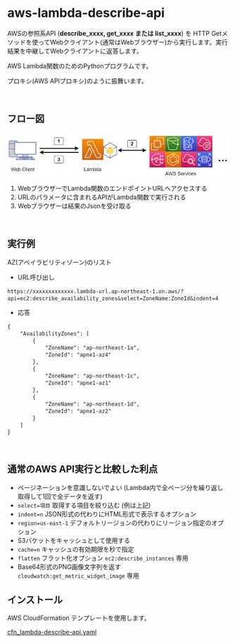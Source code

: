 # aws-lambda-describe-api

AWSの参照系API (**describe_xxxx, get_xxxx または list_xxxx**) を HTTP Getメソッドを使ってWebクライアント(通常はWebブラウザー)から実行します。実行結果を中継してWebクライアントに返答します。

AWS Lambda関数のためのPythonプログラムです。

プロキシ(AWS APIプロキシ)のように振舞います。

<br>

## フロー図

![aws-describe-api flod diagram](image/aws-describe-api_drawio.png)

1. WebブラウザーでLambda関数のエンドポイントURLへアクセスする
2. URLのパラメータに含まれるAPIがLambda関数で実行される
3. Webブラウザーは結果のJsonを受け取る

<br>

## 実行例

AZ(アベイラビリティゾーン)のリスト

- URL呼び出し

```
https://xxxxxxxxxxxxx.lambda-url.ap-northeast-1.on.aws/?api=ec2:describe_availability_zones&select=ZoneName:ZoneId&indent=4
```

- 応答

```
{
    "AvailabilityZones": [
        {
            "ZoneName": "ap-northeast-1a",
            "ZoneId": "apne1-az4"
        },
        {
            "ZoneName": "ap-northeast-1c",
            "ZoneId": "apne1-az1"
        },
        {
            "ZoneName": "ap-northeast-1d",
            "ZoneId": "apne1-az2"
        }
    ]
}
```
<br>

## 通常のAWS API実行と比較した利点

- ページネーションを意識しないでよい (Lambda内で全ページ分を繰り返し取得して1回で全データを返す)
- ```select=項目``` 取得する項目を絞り込む (例は上記)
- ```indent=n``` JSON形式の代わりにHTML形式で表示するオプション
- ```region=us-east-1``` デフォルトリージョンの代わりにリージョン指定のオプション
- S3バケットをキャッシュとして使用する
- ```cache=n``` キャッシュの有効期限を秒で指定
- ```flatten``` フラット化オプション  ```ec2:describe_instances``` 専用
- Base64形式のPNG画像文字列を返す ```cloudwatch:get_metric_widget_image``` 専用

## インストール

AWS CloudFormation テンプレートを使用します。

[cfn_lambda-describe-api.yaml](src/cfn_lambda-describe-api.yaml)
